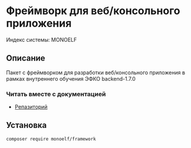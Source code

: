 Фреймворк для веб/консольного приложения 
=======================================
Индекс системы: MONOELF

## Описание

Пакет с фреймворком для разработки веб/консольного приложения в рамках внутреннего обучения ЭФКО backend-1.7.0

### Читать вместе с документацией

- [Репазиторий](https://github.com/Monoelf/Framework)

## Установка

`composer require monoelf/framework`
